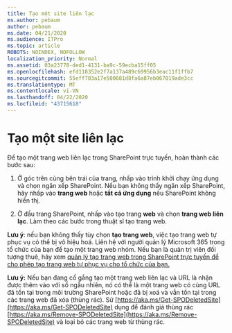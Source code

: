 ```yaml
---
title: Tạo một site liên lạc
ms.author: pebaum
author: pebaum
ms.date: 04/21/2020
ms.audience: ITPro
ms.topic: article
ROBOTS: NOINDEX, NOFOLLOW
localization_priority: Normal
ms.assetid: 03a23778-ded1-4131-ba9c-59ecba15ff05
ms.openlocfilehash: efd118352e2f7a137a489c69956b3eac11f1ffb7
ms.sourcegitcommit: 55eff703a17e500681d8fa6a87eb067019ade3cc
ms.translationtype: MT
ms.contentlocale: vi-VN
ms.lasthandoff: 04/22/2020
ms.locfileid: "43715618"
---
```

# <a name="create-a-communication-site"></a>Tạo một site liên lạc

Để tạo một trang web liên lạc trong SharePoint trực tuyến, hoàn thành các bước sau: 
  
1. Ở góc trên cùng bên trái của trang, nhấp vào trình khởi chạy ứng dụng và chọn ngăn xếp SharePoint. Nếu bạn không thấy ngăn xếp SharePoint, hãy nhấp vào **trang web** hoặc **tất cả ứng dụng** nếu SharePoint không hiển thị. 
    
2. Ở đầu trang SharePoint, nhấp vào tạo trang **web** và chọn **trang web liên lạc**. Làm theo các bước trong thuật sĩ tạo trang web. 
    
 **Lưu ý**: nếu bạn không thấy tùy chọn **tạo trang web**, việc tạo trang web tự phục vụ có thể bị vô hiệu hoá. Liên hệ với người quản lý Microsoft 365 trong tổ chức của bạn để tạo một trang web nhóm. Nếu bạn là quản trị viên đối tượng thuê, hãy xem [quản lý tạo trang web trong SharePoint trực tuyến để cho phép tạo trang web tự phục vụ cho tổ chức của bạn.](https://go.microsoft.com/fwlink/?linkid=2018780)
  
 **Lưu ý:** Nếu bạn đang cố gắng tạo một trang web liên lạc và URL là nhận được thêm vào với số ngẫu nhiên, nó có thể là một trang web có cùng URL đã tồn tại trong môi trường SharePoint hoặc đã bị xoá và vẫn tồn tại trong các trang web đã xóa (thùng rác). Sử [https://aka.ms/Get-SPODeletedSite](https://aka.ms/Get-SPODeletedSite) dụng để đánh giá thùng rác [https://aka.ms/Remove-SPODeletedSite](https://aka.ms/Remove-SPODeletedSite) và loại bỏ các trang web từ thùng rác. 
  

